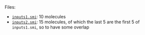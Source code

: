 Files:

- [`inputs1.smi`](inputs1.smi): 10 molecules
- [`inputs2.smi`](inputs2.smi): 15 molecules, of which the last 5 are the first 5 of `inputs1.smi`, so to have some overlap